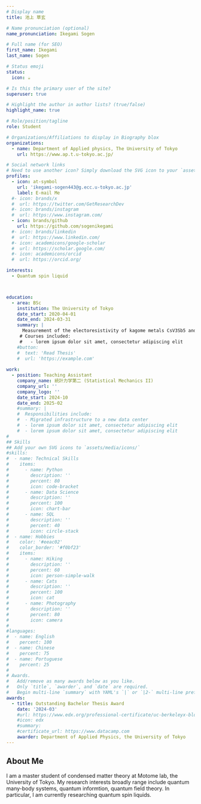 ```yaml
---
# Display name
title: 池上 草玄

# Name pronunciation (optional)
name_pronunciation: Ikegami Sogen

# Full name (for SEO)
first_name: Ikegami
last_name: Sogen

# Status emoji
status:
  icon: ☕️

# Is this the primary user of the site?
superuser: true

# Highlight the author in author lists? (true/false)
highlight_name: true

# Role/position/tagline
role: Student

# Organizations/Affiliations to display in Biography blox
organizations:
  - name: Department of Applied physics, The University of Tokyo
    url: https://www.ap.t.u-tokyo.ac.jp/

# Social network links
# Need to use another icon? Simply download the SVG icon to your `assets/media/icons/` folder.
profiles:
  - icon: at-symbol
    url: 'ikegami-sogen443@g.ecc.u-tokyo.ac.jp'
    label: E-mail Me
  #- icon: brands/x
  #  url: https://twitter.com/GetResearchDev
  #- icon: brands/instagram
  #  url: https://www.instagram.com/
  - icon: brands/github
    url: https://github.com/sogenikegami
  #- icon: brands/linkedin
  #  url: https://www.linkedin.com/
  #- icon: academicons/google-scholar
  #  url: https://scholar.google.com/
  #- icon: academicons/orcid
  #  url: https://orcid.org/

interests:
  - Quantum spin liquid



education:
  - area: BSc
    institution: The University of Tokyo
    date_start: 2020-04-01
    date_end: 2024-03-31
    summary: |
      Measurement of the electoresistivity of kagome metals CsV3Sb5 and CsCr3Sb5 under tensile/compressive strain  Supervised by [Takasada Shibauchi](https://qpm.k.u-tokyo.ac.jp/).
     # Courses included:
     #   - lorem ipsum dolor sit amet, consectetur adipiscing elit
    #button:
    #  text: 'Read Thesis'
    #  url: 'https://example.com'
      
work:
  - position: Teaching Assistant
    company_name: 統計力学第二 (Statistical Mechanics II)
    company_url: ''
    company_logo: ''
    date_start: 2024-10
    date_end: 2025-02
    #summary: |
    #  Responsibilities include:
    #  - Migrated infrastructure to a new data center
    #  - lorem ipsum dolor sit amet, consectetur adipiscing elit
    #  - lorem ipsum dolor sit amet, consectetur adipiscing elit
#
## Skills
## Add your own SVG icons to `assets/media/icons/`
#skills:
#  - name: Technical Skills
#    items:
#      - name: Python
#        description: ''
#        percent: 80
#        icon: code-bracket
#      - name: Data Science
#        description: ''
#        percent: 100
#        icon: chart-bar
#      - name: SQL
#        description: ''
#        percent: 40
#        icon: circle-stack
#  - name: Hobbies
#    color: '#eeac02'
#    color_border: '#f0bf23'
#    items:
#      - name: Hiking
#        description: ''
#        percent: 60
#        icon: person-simple-walk
#      - name: Cats
#        description: ''
#        percent: 100
#        icon: cat
#      - name: Photography
#        description: ''
#        percent: 80
#        icon: camera
#
#languages:
#  - name: English
#    percent: 100
#  - name: Chinese
#    percent: 75
#  - name: Portuguese
#    percent: 25
#
# Awards.
#   Add/remove as many awards below as you like.
#   Only `title`, `awarder`, and `date` are required.
#   Begin multi-line `summary` with YAML's `|` or `|2-` multi-line prefix and indent 2 spaces below.
awards:
  - title: Outstanding Bachelor Thesis Award
    date: '2024-03'
    #url: https://www.edx.org/professional-certificate/uc-berkeleyx-blockchain-fundamentals
    #icon: edx
    #summary:
    #certificate_url: https://www.datacamp.com
    awarder: Department of Applied Physics, the University of Tokyo
---
```



## About Me

I am a master student of condensed matter theory at Motome lab, the University of Tokyo.
My research interests broadly range include quantum many-body systems, quantum informtion, quantum field theory.
In particular, I am currently researching quantum spin liquids. 

